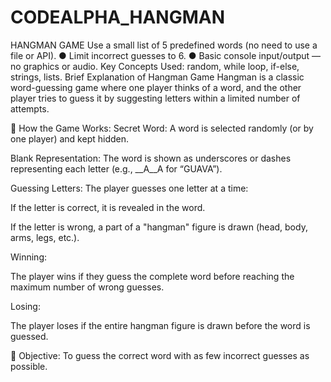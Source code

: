 # CODEALPHA_HANGMAN
HANGMAN GAME
Use a small list of 5 predefined words (no need to use a file or API).
● Limit incorrect guesses to 6.
● Basic console input/output — no graphics or audio.
Key Concepts Used: random, while loop, if-else, strings, lists.
Brief Explanation of Hangman Game
Hangman is a classic word-guessing game where one player thinks of a word, and the other player tries to guess it by suggesting letters within a limited number of attempts.

🔸 How the Game Works:
Secret Word:
A word is selected randomly (or by one player) and kept hidden.

Blank Representation:
The word is shown as underscores or dashes representing each letter (e.g., __A__A for “GUAVA”).

Guessing Letters:
The player guesses one letter at a time:

If the letter is correct, it is revealed in the word.

If the letter is wrong, a part of a "hangman" figure is drawn (head, body, arms, legs, etc.).

Winning:

The player wins if they guess the complete word before reaching the maximum number of wrong guesses.

Losing:

The player loses if the entire hangman figure is drawn before the word is guessed.

🔸 Objective:
To guess the correct word with as few incorrect guesses as possible.

